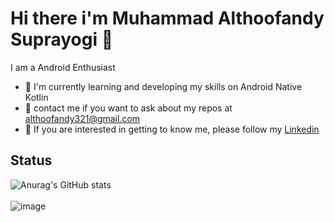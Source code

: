 # Hi there i'm Muhammad Althoofandy Suprayogi :wave:
I am a Android Enthusiast
- :iphone: I'm currently learning and developing my skills on Android Native Kotlin
- :email: contact me if you want to ask about my repos at althoofandy321@gmail.com
- :man: If you are interested in getting to know me, please follow my [Linkedin](https://www.linkedin.com/in/muhammad-althoofandy-suprayogi-32b016233/)

Status
--
![Anurag's GitHub stats](https://github-readme-stats.vercel.app/api?username=althoofandy&show_icons=true&theme=cobalt)\
\
![image](https://github-readme-stats.vercel.app/api/top-langs/?username=althoofandy&layout=compact&langs_count=8&hide_border=true&theme=synthwave)
